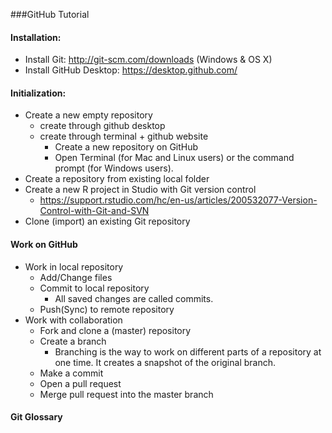 ###GitHub Tutorial

#### Installation:
* Install Git: http://git-scm.com/downloads (Windows & OS X)
* Install GitHub Desktop: https://desktop.github.com/

#### Initialization:
* Create a new empty repository
	* create through github desktop
	* create through terminal + github website
        * Create a new repository on GitHub
        * Open Terminal (for Mac and Linux users) or the command prompt (for Windows users).
* Create a repository from existing local folder
* Create a new R project in Studio with Git version control
    * https://support.rstudio.com/hc/en-us/articles/200532077-Version-Control-with-Git-and-SVN
* Clone (import) an existing Git repository

#### Work on GitHub
* Work in local repository
    * Add/Change files
    * Commit to local repository
    	* All saved changes are called commits.
	* Push(Sync) to remote repository
* Work with collaboration
	* Fork and clone a (master) repository
	* Create a branch
		* Branching is the way to work on different parts of a repository at one time. It creates a snapshot of the original branch.
	* Make a commit
	* Open a pull request 
	* Merge pull request into the master branch

#### Git Glossary



